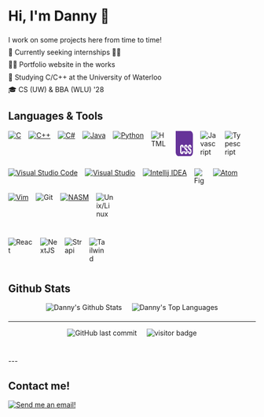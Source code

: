 # Hi, I'm Danny 👋

<div align="left" style="line-height: 1.8; margin-bottom: 20px;">
  I work on some projects here from time to time!<br>
  💼 Currently seeking internships 🤞🙏<br>
  🧑‍💻 Portfolio website in the works<br>
  📖 Studying C/C++ at the University of Waterloo<br>
  🎓 CS (UW) & BBA (WLU) '28
</div>

## Languages & Tools

<div align="left" style="display: flex; flex-wrap: wrap; gap: 15px; margin-top: 10px; margin-bottom: 25px;">
  <a href="https://www.cprogramming.com/"><img alt="C" width="30px" src="https://upload.wikimedia.org/wikipedia/commons/thumb/1/18/C_Programming_Language.svg/695px-C_Programming_Language.svg.png" /></a>
  <a href="https://isocpp.org/"><img alt="C++" width="30px" src="https://isocpp.org/assets/images/cpp_logo.png" /></a>
  <a href="https://learn.microsoft.com/en-us/dotnet/csharp/"><img alt="C#" width="30px" src="https://upload.wikimedia.org/wikipedia/commons/thumb/b/bd/Logo_C_sharp.svg/910px-Logo_C_sharp.svg.png" /></a>
  <a href="https://www.oracle.com/ca-en/java/technologies/"><img alt="Java" width="30px" src="https://upload.wikimedia.org/wikipedia/en/thumb/3/30/Java_programming_language_logo.svg/1200px-Java_programming_language_logo.svg.png" /></a>
  <a href="https://www.python.org/"><img alt="Python" width="30px" src="https://upload.wikimedia.org/wikipedia/commons/thumb/c/c3/Python-logo-notext.svg/640px-Python-logo-notext.svg.png" /></a>
  <img alt="HTML" width="35px" src="https://upload.wikimedia.org/wikipedia/commons/thumb/6/61/HTML5_logo_and_wordmark.svg/1200px-HTML5_logo_and_wordmark.svg.png" />
  <img alt="CSS" width="35px" src="https://raw.githubusercontent.com/github/explore/6c6508f34230f0ac0d49e847a326429eefbfc030/topics/css/css.png" />
  <img alt="Javascript" width="35px" src="https://cdn.iconscout.com/icon/free/png-256/free-javascript-2038874-1720087.png" />
  <img alt="Typescript" width="35px" src="https://upload.wikimedia.org/wikipedia/commons/thumb/4/4c/Typescript_logo_2020.svg/2048px-Typescript_logo_2020.svg.png" />
</div>

<div align="left" style="display: flex; flex-wrap: wrap; gap: 15px; margin-top: 20px; margin-bottom: 40px;">
  <a href="https://code.visualstudio.com/"><img alt="Visual Studio Code" width="30px" src="https://upload.wikimedia.org/wikipedia/commons/thumb/9/9a/Visual_Studio_Code_1.35_icon.svg/2048px-Visual_Studio_Code_1.35_icon.svg.png" /></a>
  <a href="https://visualstudio.microsoft.com/"><img alt="Visual Studio" width="30px" src="https://upload.wikimedia.org/wikipedia/commons/thumb/2/2c/Visual_Studio_Icon_2022.svg/1200px-Visual_Studio_Icon_2022.svg.png" /></a>
  <a href="https://www.jetbrains.com/idea/"><img alt="Intellij IDEA" width="26px" src="https://upload.wikimedia.org/wikipedia/commons/thumb/9/9c/IntelliJ_IDEA_Icon.svg/1024px-IntelliJ_IDEA_Icon.svg.png" /></a>
  <img alt="Figma" width="23px" height="35px" src="https://upload.wikimedia.org/wikipedia/commons/thumb/3/33/Figma-logo.svg/1200px-Figma-logo.svg.png" />
  <a href="https://atom.io/"><img alt="Atom" width="30px" src="https://raw.githubusercontent.com/zeke/atom-icon/master/old-icon/2.png" /></a>
  <a href="https://www.vim.org/"><img alt="Vim" width="30px" src="https://upload.wikimedia.org/wikipedia/commons/thumb/9/9f/Vimlogo.svg/1022px-Vimlogo.svg.png" /></a>
  <img alt="Git" width="35px" src="https://git-scm.com/images/logos/downloads/Git-Icon-1788C.png" />
  <a href="https://www.nasm.us/"><img alt="NASM" width="35px" src="https://www.herminos.site/_next/static/media/NASM.60abf161.svg" /></a>
  <img alt="Unix/Linux" width="35px" src="https://upload.wikimedia.org/wikipedia/commons/thumb/3/35/Tux.svg/1200px-Tux.svg.png" />
</div>

<div align="left" style="display: flex; flex-wrap: wrap; gap: 15px; margin-bottom: 40px;">
  <img alt="React" width="50px" src="https://download.logo.wine/logo/React_(web_framework)/React_(web_framework)-Logo.wine.png" />
  <img alt="NextJS" width="35px" src="https://www.datocms-assets.com/98835/1684410508-image-7.png" />
  <img alt="Strapi" width="35px" src="https://images.spr.so/cdn-cgi/imagedelivery/j42No7y-dcokJuNgXeA0ig/32f3a89c-99c4-466f-8536-dd75f65fa320/Strapi-Monogram/w=256,quality=90,fit=scale-down" />
  <img alt="Tailwind" width="35px" src="https://upload.wikimedia.org/wikipedia/commons/thumb/d/d5/Tailwind_CSS_Logo.svg/2560px-Tailwind_CSS_Logo.svg.png" />
</div>

## Github Stats

<div style="display: flex; justify-content: center; align-items: center; gap: 20px; flex-wrap: wrap; margin-bottom: 20px;">
  <img alt="Danny's Github Stats" src="https://github-readme-stats.vercel.app/api?username=Danh295&show_icons=true&hide_border=true&bg_color=020122&title_color=48AF40&text_color=C3C3C3&icon_color=4ABB41&border_radius=30" />
  <img alt="Danny's Top Languages" src="https://github-readme-stats.vercel.app/api/top-langs/?username=Danh295&show_icons=true&hide_border=true&bg_color=020122&title_color=48AF40&text_color=C3C3C3&icon_color=4ABB41&border_radius=30&layout=compact&langs_count=10" />
</div>

---
<div style="display: flex; justify-content: center; align-items: center; gap: 20px; flex-wrap: wrap; margin-bottom: 40px;">
  <img src="https://img.shields.io/github/last-commit/Danh295/Danh295" alt="GitHub last commit"/>
  <img src="https://komarev.com/ghpvc/?username=Danh295&color=4ABB41" alt="visitor badge"/>
</div>
---

## Contact me!

<div align="left">
  <a href="mailto:hudanny295@gmail.com/"><img alt="Send me an email!" width="120px" src="https://ssl.gstatic.com/ui/v1/icons/mail/rfr/logo_gmail_lockup_dark_1x_r2.png" /></a>
</div>
